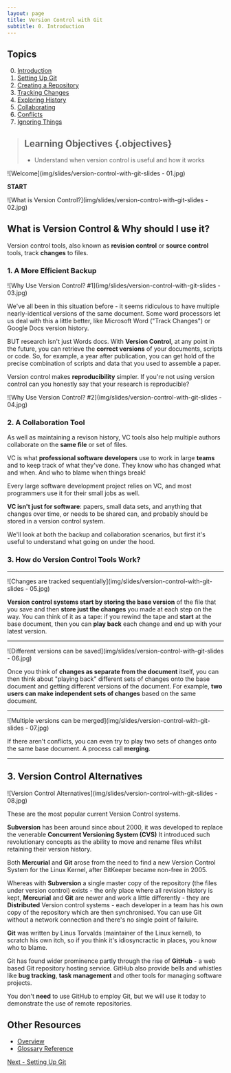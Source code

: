 ```yaml
---
layout: page
title: Version Control with Git
subtitle: 0. Introduction
---
```

## Topics

0.  [Introduction](index.html)
1.  [Setting Up Git](01-setup.html)
2.  [Creating a Repository](02-create.html)
3.  [Tracking Changes](03-changes.html)
4.  [Exploring History](04-history.html)
5.  [Collaborating](05-collab.html)
6.  [Conflicts](06-conflict.html)
7.  [Ignoring Things](07-ignore.html)

> ## Learning Objectives {.objectives}
>
> *   Understand when version control is useful and how it works

![Welcome](img/slides/version-control-with-git-slides - 01.jpg)

**START**

![What is Version Control?](img/slides/version-control-with-git-slides - 02.jpg)

## What is Version Control & Why should I use it? ##

Version control tools, also known as **revision control** or **source control** tools, track **changes** to files.  

### 1. A More Efficient Backup ###

![Why Use Version Control? #1](img/slides/version-control-with-git-slides - 03.jpg)

We've all been in this situation before - it seems ridiculous to have multiple nearly-identical versions of the same document. Some word processors let us deal with this a little better, like Microsoft Word ("Track Changes") or Google Docs version history.

BUT research isn't just Words docs.  With **Version Control**, at any point in the future, you can retrieve the **correct versions** of your documents, scripts or code.  So, for example, a year after publication, you can get hold of the precise combination of scripts and data that you used to assemble a paper.  

Version control makes **reproducibility** simpler. If you're not using version control can you honestly say that your research is reproducible?

![Why Use Version Control? #2](img/slides/version-control-with-git-slides - 04.jpg)

### 2. A Collaboration Tool ###

As well as maintaining a revison history, VC tools also help multiple authors collaborate on the **same file** or set of files.

VC is what **professional software developers** use to work in large **teams** and to keep track of what they've done.  They know who has changed what and when.  And who to blame when things break!

Every large software development project relies on VC, and most programmers use it for their small jobs as well.

**VC isn't just for software**: papers, small data sets, and anything that changes over time, or needs to be shared can, and probably should be stored in a version control system.

We'll look at both the backup and collaboration scenarios, but first it's useful to understand what going on under the hood.

### 3. How do Version Control Tools Work? ###

---------------------------------------------------------------

![Changes are tracked sequentially](img/slides/version-control-with-git-slides - 05.jpg)

**Version control systems start by storing the base version** of the file that you save and then **store just the changes** you made at each step on the way. You can think of it as a tape: if you rewind the tape and **start** at the base document, then you can **play back** each change and end up with your latest version.


---------------------------------------------------------------


![Different versions can be saved](img/slides/version-control-with-git-slides - 06.jpg)

Once you think of **changes as separate from the document** itself, you can then think about "playing back" different sets of changes onto the base document and getting different versions of the document. For example, **two users can make independent sets of changes** based on the same document.



---------------------------------------------------------------

![Multiple versions can be merged](img/slides/version-control-with-git-slides - 07.jpg)

If there aren't conflicts, you can even try to play two sets of changes onto the same base document.  A process call **merging**.


---------------------------------------------------------------
## 3. Version Control Alternatives ##

![Version Control Alternatives](img/slides/version-control-with-git-slides - 08.jpg)

These are the most popular current Version Control systems.  

**Subversion** has been around since about 2000, it was developed to replace the venerable **Concurrent Versioning System (CVS)** It introduced such revolutionary concepts as the ability to move and rename files whilst retaining their version history.

Both **Mercurial** and **Git** arose from the need to find a new Version Control System for the Linux Kernel, after BitKeeper became non-free in 2005. 

Whereas with **Subversion** a single master copy of the repository (the files under version control) exists - the only place where all revision history is kept,  **Mercurial** and **Git** are newer and work a little differently - they are **Distributed** Version control systems - each developer in a team has his own copy of the repository which are then synchronised.  You can use Git without a network connection and there's no single point of failuire.

**Git** was written by Linus Torvalds (maintainer of the Linux kernel), to scratch his own itch, so if you think it's idiosyncractic in places, you know who to blame.

Git has found wider prominence partly through the rise of **GitHub** - a web based Git repository hosting service.  GitHub also provide bells and whistles like **bug tracking**, **task management** and other tools for managing software projects.

You don't **need** to use GitHub to employ Git, but we will use it today to demonstrate the use of remote repositories.

## Other Resources

* [Overview](version-control-with-git-slides.odp)
* [Glossary Reference](reference.html)

[Next -  Setting Up Git ](01-setup.html)
